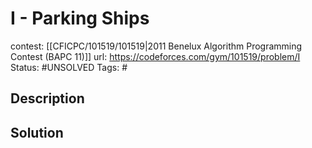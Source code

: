 # I - Parking Ships

contest: [[CFICPC/101519/101519|2011 Benelux Algorithm Programming Contest (BAPC 11)]]
url: https://codeforces.com/gym/101519/problem/I
Status: #UNSOLVED
Tags: #

## Description

## Solution

